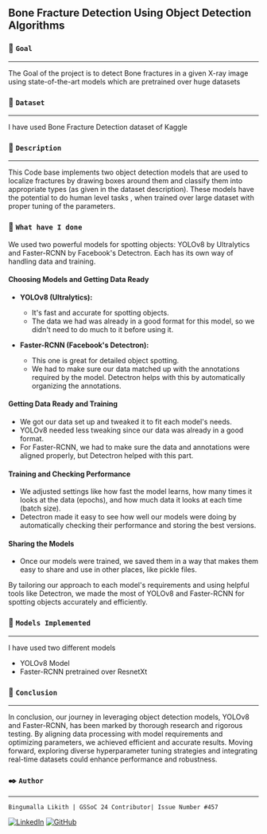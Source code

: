 ## **Bone Fracture Detection Using Object Detection Algorithms**

### 🎯 **`Goal`**
---
The Goal of the project is to detect Bone fractures in a given X-ray image using state-of-the-art models which are pretrained over huge datasets

### 🧵 **`Dataset`**
---
I have used Bone Fracture Detection dataset of Kaggle

### 🧾 **`Description`** 
---
This Code base implements two object detection models that are used to localize fractures by drawing boxes around them and classify them into appropriate types (as given in the dataset description). These models have the potential to do human level tasks , when trained over large dataset with proper tuning of the parameters.


### 🧮 **`What have I done`**

We used two powerful models for spotting objects: YOLOv8 by Ultralytics and Faster-RCNN by Facebook's Detectron. Each has its own way of handling data and training.

#### **Choosing Models and Getting Data Ready**

- **YOLOv8 (Ultralytics):**
  - It's fast and accurate for spotting objects.
  - The data we had was already in a good format for this model, so we didn't need to do much to it before using it.

- **Faster-RCNN (Facebook's Detectron):**
  - This one is great for detailed object spotting.
  - We had to make sure our data matched up with the annotations required by the model. Detectron helps with this by automatically organizing the annotations.

#### **Getting Data Ready and Training**

- We got our data set up and tweaked it to fit each model's needs.
- YOLOv8 needed less tweaking since our data was already in a good format.
- For Faster-RCNN, we had to make sure the data and annotations were aligned properly, but Detectron helped with this part.

#### **Training and Checking Performance**

- We adjusted settings like how fast the model learns, how many times it looks at the data (epochs), and how much data it looks at each time (batch size).
- Detectron made it easy to see how well our models were doing by automatically checking their performance and storing the best versions.

#### **Sharing the Models**

- Once our models were trained, we saved them in a way that makes them easy to share and use in other places, like pickle files.

By tailoring our approach to each model's requirements and using helpful tools like Detectron, we made the most of YOLOv8 and Faster-RCNN for spotting objects accurately and efficiently.
### 🚀 **`Models Implemented`**
 ---
I have used two different models 
- YOLOv8 Model
- Faster-RCNN pretrained over ResnetXt 


### 📢 **`Conclusion`**
---
In conclusion, our journey in leveraging object detection models, YOLOv8 and Faster-RCNN, has been marked by thorough research and rigorous testing. By aligning data processing with model requirements and optimizing parameters, we achieved efficient and accurate results. Moving forward, exploring diverse hyperparameter tuning strategies and integrating real-time datasets could enhance performance and robustness.

### ✒️  **`Author`**
---
`Bingumalla Likith |
GSSoC 24 Contributor|
Issue Number #457`

[![LinkedIn](https://img.shields.io/badge/linkedin-%230077B5.svg?style=for-the-badge&logo=linkedin&logoColor=white)](www.linkedin.com/in/bingumalla-likith-2633392b9)  [![GitHub](https://img.shields.io/badge/github-%23121011.svg?style=for-the-badge&logo=github&logoColor=white)](https://github.com/binguliki)